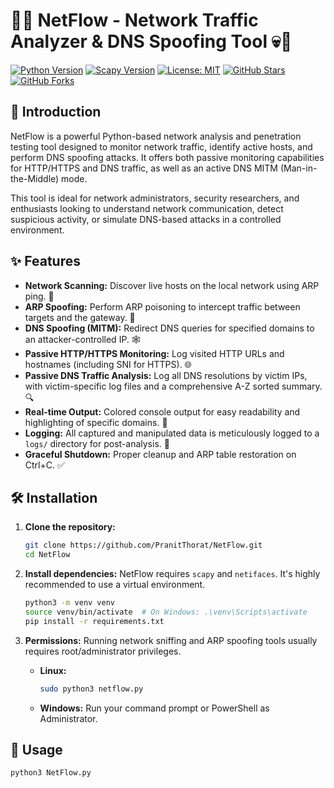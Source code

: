 # 👻💀 NetFlow - Network Traffic Analyzer & DNS Spoofing Tool 💀👻

[![Python Version](https://img.shields.io/badge/python-3.x-blue.svg)](https://www.python.org/)
[![Scapy Version](https://img.shields.io/badge/scapy-2.x-green.svg)](https://scapy.net/)
[![License: MIT](https://img.shields.io/badge/License-MIT-yellow.svg)](https://opensource.org/licenses/MIT)
[![GitHub Stars](https://img.shields.io/github/stars/PranitThorat/NetFlow?style=social)](https://github.com/PranitThorat/NetFlow/stargazers)
[![GitHub Forks](https://img.shields.io/github/forks/PranitThorat/NetFlow?style=social)](https://github.com/PranitThorat/NetFlow/network/members)

## 🌟 Introduction

NetFlow is a powerful Python-based network analysis and penetration testing tool designed to monitor network traffic, identify active hosts, and perform DNS spoofing attacks. It offers both passive monitoring capabilities for HTTP/HTTPS and DNS traffic, as well as an active DNS MITM (Man-in-the-Middle) mode.

This tool is ideal for network administrators, security researchers, and enthusiasts looking to understand network communication, detect suspicious activity, or simulate DNS-based attacks in a controlled environment.

## ✨ Features

* **Network Scanning:** Discover live hosts on the local network using ARP ping. 📡
* **ARP Spoofing:** Perform ARP poisoning to intercept traffic between targets and the gateway. 🔗
* **DNS Spoofing (MITM):** Redirect DNS queries for specified domains to an attacker-controlled IP. 🕸️
* **Passive HTTP/HTTPS Monitoring:** Log visited HTTP URLs and hostnames (including SNI for HTTPS). 🌐
* **Passive DNS Traffic Analysis:** Log all DNS resolutions by victim IPs, with victim-specific log files and a comprehensive A-Z sorted summary. 🔍
* **Real-time Output:** Colored console output for easy readability and highlighting of specific domains. 🌈
* **Logging:** All captured and manipulated data is meticulously logged to a `logs/` directory for post-analysis. 📁
* **Graceful Shutdown:** Proper cleanup and ARP table restoration on Ctrl+C. ✅

## 🛠️ Installation

1.  **Clone the repository:**
    ```bash
    git clone https://github.com/PranitThorat/NetFlow.git
    cd NetFlow
    ```

2.  **Install dependencies:**
    NetFlow requires `scapy` and `netifaces`. It's highly recommended to use a virtual environment.

    ```bash
    python3 -m venv venv
    source venv/bin/activate  # On Windows: .\venv\Scripts\activate
    pip install -r requirements.txt
    ```

3.  **Permissions:**
    Running network sniffing and ARP spoofing tools usually requires root/administrator privileges.

    * **Linux:**
        ```bash
        sudo python3 netflow.py
        ```
    * **Windows:** Run your command prompt or PowerShell as Administrator.

## 🚀 Usage

```bash
python3 NetFlow.py
